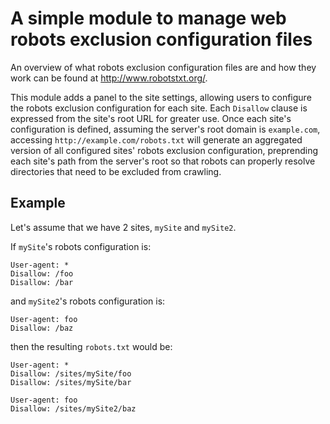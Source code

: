 # A simple module to manage web robots exclusion configuration files

An overview of what robots exclusion configuration files are and how they work can be found at http://www.robotstxt.org/.

This module adds a panel to the site settings, allowing users to configure the robots exclusion configuration for each site. Each `Disallow` clause is expressed from the site's root URL for greater use.
Once each site's configuration is defined, assuming the server's root domain is `example.com`, accessing `http://example.com/robots.txt` will generate an aggregated version of all configured sites' robots exclusion configuration,
preprending each site's path from the server's root so that robots can properly resolve directories that need to be excluded from crawling.

## Example
Let's assume that we have 2 sites, `mySite` and `mySite2`.

If `mySite`'s robots configuration is:
    
    User-agent: *
    Disallow: /foo
    Disallow: /bar

and `mySite2`'s robots configuration is:
    
    User-agent: foo
    Disallow: /baz

then the resulting `robots.txt` would be:
    
    User-agent: *
    Disallow: /sites/mySite/foo
    Disallow: /sites/mySite/bar
    
    User-agent: foo
    Disallow: /sites/mySite2/baz
